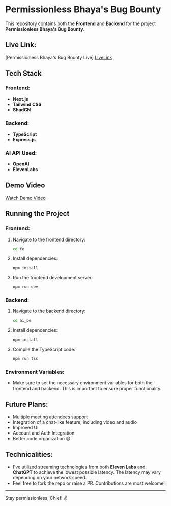# Permissionless Bhaya's Bug Bounty

This repository contains both the **Frontend** and **Backend** for the project **Permissionless Bhaya's Bug Bounty**.


## Live Link:
[Permissionless Bhaya's Bug Bounty Live]
[LiveLink](https://meet-ai-frontend.vercel.app/)


## Tech Stack

### Frontend:
- **Next.js**
- **Tailwind CSS**
- **ShadCN**

### Backend:
- **TypeScript**
- **Express.js**

### AI API Used:
- **OpenAI**
- **ElevenLabs**

## Demo Video
[Watch Demo Video](https://github.com/user-attachments/assets/1f288f40-f528-4358-8d3c-ce58210312c9)

## Running the Project

### Frontend:
1. Navigate to the frontend directory:
   ```bash
   cd fe
   ```
2. Install dependencies:
   ```bash
   npm install
   ```
3. Run the frontend development server:
   ```bash
   npm run dev
   ```

### Backend:
1. Navigate to the backend directory:
   ```bash
   cd ai_be
   ```
2. Install dependencies:
   ```bash
   npm install
   ```
3. Compile the TypeScript code:
   ```bash
   npm run tsc
   ```

### Environment Variables:
- Make sure to set the necessary environment variables for both the frontend and backend. This is important to ensure proper functionality.

## Future Plans:
- Multiple meeting attendees support
- Integration of a chat-like feature, including video and audio
- Improved UI
- Account and Auth Integration
- Better code organization 😄

## Technicalities:
- I've utilized streaming technologies from both **Eleven Labs** and **ChatGPT** to achieve the lowest possible latency. The latency may vary depending on your network speed.
- Feel free to fork the repo or raise a PR. Contributions are most welcome!


---

Stay permissionless, Chief! ✌️
